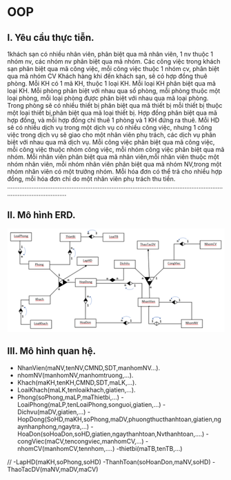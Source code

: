 # OOP


I.	Yêu cầu thực tiễn.
---
1khách sạn có nhiều nhân viên, phân biệt qua mã nhân viên, 1 nv thuộc 1 nhóm nv, các nhóm nv phân biệt qua mã nhóm.
Các công việc trong khách sạn phân biệt qua mã công việc, mỗi công việc thuộc 1 nhóm cv, phân biệt qua mã nhóm CV
Khách hàng khi đến khách sạn, sẽ có hợp đồng thuê phòng. Mỗi KH có 1 mã KH, thuộc 1 loại KH. Mỗi loại KH phân biệt qua mã loại KH. 
Mỗi phòng phân biệt với nhau qua số phòng, mỗi phòng thuộc một loại phòng, mỗi loại phòng được phân biệt với nhau qua mã loại phòng.
Trong phòng sẽ có nhiều thiết bị phân biệt qua mã thiết bị mỗi thiết bị thuộc một loại thiết bị,phân biệt qua mã loại thiết bị.
Hợp đồng phân biệt qua mã hợp đồng, và mỗi hợp đồng chỉ thuê 1 phòng và 1 KH đứng ra thuê.
Mỗi HD sẽ có nhiều dịch vụ trong một dịch vụ có nhiều công việc, nhưng 1 công việc trong dịch vụ sẽ giao cho một nhân viên phụ trách, các dịch vụ phân biệt với nhau qua mã dịch vụ.
Mỗi công việc phân biệt qua mã công việc, mỗi công việc thuộc nhóm công việc, mỗi nhóm công việc phân biệt qua mã nhóm.
Mỗi nhân viên phân biệt qua mã nhân viên,mỗi nhân viên thuộc một nhóm nhân viên, mỗi nhóm nhân viên phân biệt qua mã nhóm NV,trong một nhóm nhân viên có một trưởng nhóm.
Mỗi hóa đơn có thể trả cho nhiều hợp đồng, mỗi hóa đơn chỉ do một nhân viên phụ trách thu tiền.
..............................................................................................................................................................
 

II.	Mô hình ERD.
------
![alt text](https://github.com/CaoHoaiTan/OOP/blob/main/ERD/Demo.png)
 
III.	Mô hình quan hệ.
-------
- NhanVien(maNV,tenNV,CMND,SDT,manhomNV...).
- nhomNV(manhomNV,manhomtruong,...).
- Khach(maKH,tenKH,CMND,SDT,maLK,...).
- LoaiKhach(maLK,tenloaikhach,giatien,...).
- Phong(soPhong,maLP,maThietbi,...)
-LoaiPhong(maLP,tenLoaiPhong,songuoi,giatien,...)
-Dichvu(maDV,giatien,...)
-HopDong(SoHD,maKH,soPhong,maDV,phuongthucthanhtoan,giatien,ngaynhanphong,ngaytra,...)
-HoaDon(soHoaDon,soHD,giatien,ngaythanhtoan,Nvthanhtoan,....)
-congViec(maCV,tencongviec,manhomCV,...)
-nhomCV(manhomCV,tennhom,....)
-thietbi(maTB,tenTB,...)

//
-LapHD(maKH,soPhong,soHD)
-ThanhToan(soHoanDon,maNV,soHD)
-ThaoTacDV(maNV,maDV,maCV)
 


